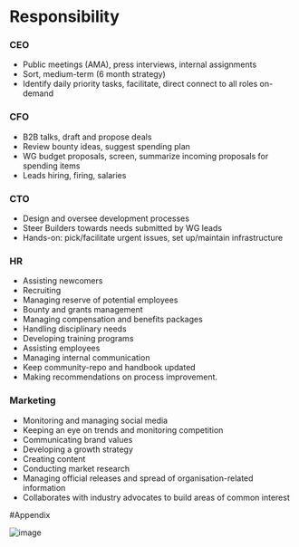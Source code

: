 # Responsibility


### CEO
- Public meetings (AMA), press interviews, internal assignments
- Sort, medium-term (6 month strategy)
- Identify daily priority tasks, facilitate, direct connect to all roles on-demand

### CFO
- B2B talks, draft and propose deals
- Review bounty ideas, suggest spending plan
- WG budget proposals, screen, summarize incoming proposals for spending items
- Leads hiring, firing, salaries

### CTO
- Design and oversee development processes
- Steer Builders towards needs submitted by WG leads
- Hands-on: pick/facilitate urgent issues, set up/maintain infrastructure

### HR
- Assisting newcomers
- Recruiting
- Managing reserve of potential employees
- Bounty and grants management
- Managing compensation and benefits packages
- Handling disciplinary needs
- Developing training programs
- Assisting employees
- Managing internal communication
- Keep community-repo and handbook updated
- Making recommendations on process improvement.

### Marketing
- Monitoring and managing social media
- Keeping an eye on trends and monitoring competition
- Communicating brand values
- Developing a growth strategy
- Creating content
- Conducting market research
- Managing official releases and spread of organisation-related information
- Collaborates with industry advocates to build areas of common interest


#Appendix

![image](https://user-images.githubusercontent.com/2911961/208995269-12998687-3249-4503-a465-c966f8091c0c.png)
